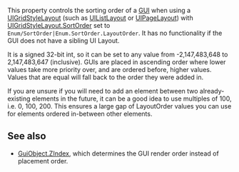 This property controls the sorting order of a [GUI](https://developer.roblox.com/en-us/api-reference/class/GuiObject) when using a [UIGridStyleLayout](https://developer.roblox.com/en-us/api-reference/class/UIGridStyleLayout) (such as [UIListLayout](https://developer.roblox.com/en-us/api-reference/class/UIListLayout) or [UIPageLayout](https://developer.roblox.com/en-us/api-reference/class/UIPageLayout)) with [UIGridStyleLayout.SortOrder](https://developer.roblox.com/en-us/api-reference/property/UIGridStyleLayout/SortOrder) set to `Enum/SortOrder|Enum.SortOrder.LayoutOrder`. It has no functionality if the GUI does not have a sibling UI Layout.

It is a signed 32-bit int, so it can be set to any value from -2,147,483,648 to 2,147,483,647 (inclusive). GUIs are placed in ascending order where lower values take more priority over, and are ordered before, higher values. Values that are equal will fall back to the order they were added in.

If you are unsure if you will need to add an element between two already-existing elements in the future, it can be a good idea to use multiples of 100, i.e. 0, 100, 200. This ensures a large gap of LayoutOrder values you can use for elements ordered in-between other elements.

See also
--------

*   [GuiObject.ZIndex](https://developer.roblox.com/en-us/api-reference/property/GuiObject/ZIndex), which determines the GUI render order instead of placement order.